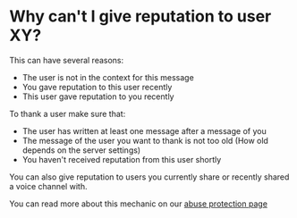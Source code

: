 # Why can't I give reputation to user XY?

This can have several reasons:

- The user is not in the context for this message
- You gave reputation to this user recently
- This user gave reputation to you recently

To thank a user make sure that:

- The user has written at least one message after a message of you
- The message of the user you want to thank is not too old (How old depends on the server settings)
- You haven't received reputation from this user shortly

You can also give reputation to users you currently share or recently shared a voice channel with.

You can read more about this mechanic on our [abuse protection page](<https://rainbowdashlabs.github.io/reputation-bot/abuse_protection/>)

